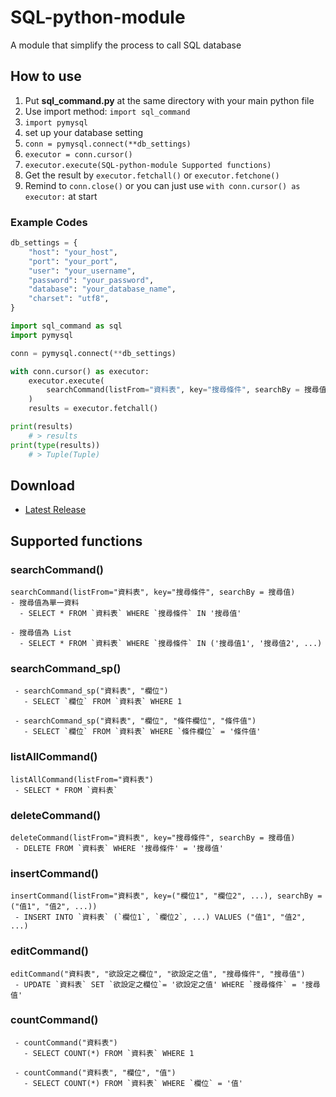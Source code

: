 # SQL-python-module

A module that simplify the process to call SQL database

## How to use

1. Put **sql_command.py** at the same directory with your main python file
2. Use import method: `import sql_command`
3. `import pymysql`
4. set up your database setting
5. `conn = pymysql.connect(**db_settings)`
6. `executor = conn.cursor()`
7. `executor.execute(SQL-python-module Supported functions)`
8. Get the result by `executor.fetchall()` or `executor.fetchone()`
9. Remind to `conn.close()` or you can just use `with conn.cursor() as executor:` at start


### Example Codes
```python
db_settings = {
    "host": "your_host",
    "port": "your_port",
    "user": "your_username",
    "password": "your_password",
    "database": "your_database_name",
    "charset": "utf8",
}
```

```python
import sql_command as sql
import pymysql

conn = pymysql.connect(**db_settings)

with conn.cursor() as executor:
    executor.execute(
        searchCommand(listFrom="資料表", key="搜尋條件", searchBy = 搜尋值)
    )
    results = executor.fetchall()

print(results)
    # > results
print(type(results))
    # > Tuple(Tuple)
```

## Download

 - [Latest Release](https://github.com/dec880126/SQL-python-module/releases)

## Supported functions

### searchCommand()

    searchCommand(listFrom="資料表", key="搜尋條件", searchBy = 搜尋值)
    - 搜尋值為單一資料
      - SELECT * FROM `資料表` WHERE `搜尋條件` IN '搜尋值'

    - 搜尋值為 List
      - SELECT * FROM `資料表` WHERE `搜尋條件` IN ('搜尋值1', '搜尋值2', ...)

### searchCommand_sp()

     - searchCommand_sp("資料表", "欄位")
       - SELECT `欄位` FROM `資料表` WHERE 1

     - searchCommand_sp("資料表", "欄位", "條件欄位", "條件值")
       - SELECT `欄位` FROM `資料表` WHERE `條件欄位` = '條件值'

### listAllCommand()

    listAllCommand(listFrom="資料表")
     - SELECT * FROM `資料表`

### deleteCommand()

    deleteCommand(listFrom="資料表", key="搜尋條件", searchBy = 搜尋值)
     - DELETE FROM `資料表` WHERE '搜尋條件' = '搜尋值'

### insertCommand()

    insertCommand(listFrom="資料表", key=("欄位1", "欄位2", ...), searchBy = ("值1", "值2", ...))
     - INSERT INTO `資料表` (`欄位1`, `欄位2`, ...) VALUES ("值1", "值2", ...)

### editCommand()

    editCommand("資料表", "欲設定之欄位", "欲設定之值", "搜尋條件", "搜尋值")
     - UPDATE `資料表` SET `欲設定之欄位`= '欲設定之值' WHERE `搜尋條件` = '搜尋值'

### countCommand()

     - countCommand("資料表")
       - SELECT COUNT(*) FROM `資料表` WHERE 1  

     - countCommand("資料表", "欄位", "值")
       - SELECT COUNT(*) FROM `資料表` WHERE `欄位` = '值'
